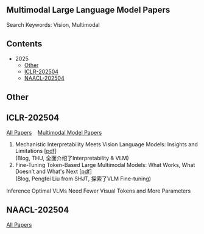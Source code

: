 ## Multimodal Large Language Model Papers
Search Keywords: Vision, Multimodal

## Contents
- 2025
  - [Other](#other)
  - [ICLR-202504](#iclr-202504)
  - [NAACL-202504](#naacl-202504)

## Other


## ICLR-202504
[All Papers](https://openreview.net/group?id=ICLR.cc/2025/Conference#tab-accept-oral) &nbsp;&nbsp;
[Multimodal Model Papers](https://iclr2025.vizhub.ai/?brushed=%255B%255B179.62503051757812%252C18.363710403442383%255D%252C%255B330.3000183105469%252C234.6387176513672%255D%255D)


1. Mechanistic Interpretability Meets Vision Language Models: Insights and Limitations  [[pdf]](https://d2jud02ci9yv69.cloudfront.net/2025-04-28-vlm-understanding-29/blog/vlm-understanding/)  
(Blog, THU, 全面介绍了Interpretability & VLM)
2. Fine-Tuning Token-Based Large Multimodal Models: What Works, What Doesn’t and What's Next  [[pdf]](https://d2jud02ci9yv69.cloudfront.net/2025-04-28-fine-tuning-token-based-large-multimodal-models-86/blog/fine-tuning-token-based-large-multimodal-models/)  
(Blog, Pengfei Liu from SHJT, 探索了VLM Fine-tuning)

Inference Optimal VLMs Need Fewer Visual Tokens and More Parameters

## NAACL-202504
[All Papers](https://aclanthology.org/events/naacl-2025/)

<!--stackedit_data:
eyJoaXN0b3J5IjpbLTE3MjY0NzE3NjEsLTE1NTE3Mjk1NzIsMj
AzOTAzNDA5NiwtMTMwMzA0NTQ0OCwxMjk3MzIzODU1LC03MzAx
OTI0MDcsLTI1MDUwMzY3MSw0ODI5OTEwOTMsNzA0NjUzODc0LC
0xMzUwOTIxMjA1LDEyNzYxOTg3OTQsMTg0NTY5MjgwMSwtMTYw
NTQxMDYxMSw0NzcwMTE4ODEsMTIyNjU1MjczMSw1MTY1NzQyMT
csMjAzOTE5MDY1LDcyODE0OTg4OV19
-->
